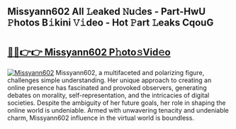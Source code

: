 ## Missyann602 All 𝙻eaked 𝙽u𝚍es - Part-HwU 𝙿hotos B𝚒kini 𝚅𝚒deo - Hot 𝙿art 𝙻eaks CqouG

# <h2><a href="http://ld0hlbv.urlbe.top/?page=Missyann602">🔗🔗👉👉 Missyann602 P𝚑oto𝚜Vid𝚎o</a></h2>

[![Missyann602](https://i.imgur.com/eBuTRDB.gif)](http://ld0hlbv.urlbe.top/?page=Missyann602)
Missyann602, a multifaceted and polarizing figure, challenges simple understanding. Her unique approach to creating an online presence has fascinated and provoked observers, generating debates on morality, self-representation, and the intricacies of digital societies. Despite the ambiguity of her future goals, her role in shaping the online world is undeniable. Armed with unwavering tenacity and undeniable charm, Missyann602 influence in the virtual world is boundless.
